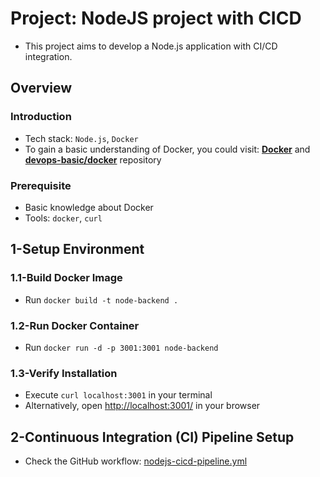 # Project: NodeJS project with CICD

- This project aims to develop a Node.js application with CI/CD integration.

## Overview

### Introduction

- Tech stack: `Node.js`, `Docker`
- To gain a basic understanding of Docker, you could visit: [**Docker**](https://www.docker.com/) and [**devops-basic/docker**](https://github.com/tungbq/devops-basic/blob/main/topics/docker/README.md) repository

### Prerequisite

- Basic knowledge about Docker
- Tools: `docker`, `curl`

## 1-Setup Environment

### 1.1-Build Docker Image

- Run `docker build -t node-backend .`

### 1.2-Run Docker Container

- Run `docker run -d -p 3001:3001 node-backend`

### 1.3-Verify Installation

- Execute `curl localhost:3001` in your terminal
- Alternatively, open [http://localhost:3001/](http://localhost:3001/) in your browser

## 2-Continuous Integration (CI) Pipeline Setup

- Check the GitHub workflow: [nodejs-cicd-pipeline.yml](https://github.com/tungbq/devops-project/blob/main/.github/workflows/nodejs-cicd-pipeline.yml)
